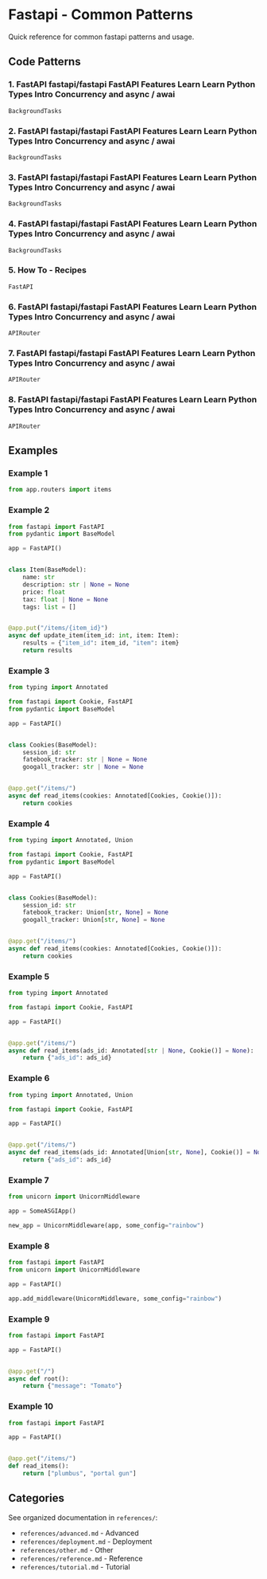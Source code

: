 # Fastapi - Common Patterns

Quick reference for common fastapi patterns and usage.

## Code Patterns

### 1. FastAPI fastapi/fastapi FastAPI Features Learn Learn Python Types Intro Concurrency and async / awai

```
BackgroundTasks
```

### 2. FastAPI fastapi/fastapi FastAPI Features Learn Learn Python Types Intro Concurrency and async / awai

```
BackgroundTasks
```

### 3. FastAPI fastapi/fastapi FastAPI Features Learn Learn Python Types Intro Concurrency and async / awai

```
BackgroundTasks
```

### 4. FastAPI fastapi/fastapi FastAPI Features Learn Learn Python Types Intro Concurrency and async / awai

```
BackgroundTasks
```

### 5. How To - Recipes

```
FastAPI
```

### 6. FastAPI fastapi/fastapi FastAPI Features Learn Learn Python Types Intro Concurrency and async / awai

```
APIRouter
```

### 7. FastAPI fastapi/fastapi FastAPI Features Learn Learn Python Types Intro Concurrency and async / awai

```
APIRouter
```

### 8. FastAPI fastapi/fastapi FastAPI Features Learn Learn Python Types Intro Concurrency and async / awai

```
APIRouter
```

## Examples

### Example 1

```python
from app.routers import items
```

### Example 2

```python
from fastapi import FastAPI
from pydantic import BaseModel

app = FastAPI()


class Item(BaseModel):
    name: str
    description: str | None = None
    price: float
    tax: float | None = None
    tags: list = []


@app.put("/items/{item_id}")
async def update_item(item_id: int, item: Item):
    results = {"item_id": item_id, "item": item}
    return results
```

### Example 3

```python
from typing import Annotated

from fastapi import Cookie, FastAPI
from pydantic import BaseModel

app = FastAPI()


class Cookies(BaseModel):
    session_id: str
    fatebook_tracker: str | None = None
    googall_tracker: str | None = None


@app.get("/items/")
async def read_items(cookies: Annotated[Cookies, Cookie()]):
    return cookies
```

### Example 4

```python
from typing import Annotated, Union

from fastapi import Cookie, FastAPI
from pydantic import BaseModel

app = FastAPI()


class Cookies(BaseModel):
    session_id: str
    fatebook_tracker: Union[str, None] = None
    googall_tracker: Union[str, None] = None


@app.get("/items/")
async def read_items(cookies: Annotated[Cookies, Cookie()]):
    return cookies
```

### Example 5

```python
from typing import Annotated

from fastapi import Cookie, FastAPI

app = FastAPI()


@app.get("/items/")
async def read_items(ads_id: Annotated[str | None, Cookie()] = None):
    return {"ads_id": ads_id}
```

### Example 6

```python
from typing import Annotated, Union

from fastapi import Cookie, FastAPI

app = FastAPI()


@app.get("/items/")
async def read_items(ads_id: Annotated[Union[str, None], Cookie()] = None):
    return {"ads_id": ads_id}
```

### Example 7

```python
from unicorn import UnicornMiddleware

app = SomeASGIApp()

new_app = UnicornMiddleware(app, some_config="rainbow")
```

### Example 8

```python
from fastapi import FastAPI
from unicorn import UnicornMiddleware

app = FastAPI()

app.add_middleware(UnicornMiddleware, some_config="rainbow")
```

### Example 9

```python
from fastapi import FastAPI

app = FastAPI()


@app.get("/")
async def root():
    return {"message": "Tomato"}
```

### Example 10

```python
from fastapi import FastAPI

app = FastAPI()


@app.get("/items/")
def read_items():
    return ["plumbus", "portal gun"]
```


## Categories

See organized documentation in `references/`:

- `references/advanced.md` - Advanced
- `references/deployment.md` - Deployment
- `references/other.md` - Other
- `references/reference.md` - Reference
- `references/tutorial.md` - Tutorial
